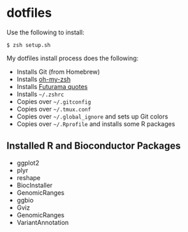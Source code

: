 # dotfiles

Use the following to install:

    $ zsh setup.sh

My dotfiles install process does the following:

 - Installs Git (from Homebrew)
 - Installs [oh-my-zsh](https://github.com/robbyrussell/oh-my-zsh)
 - Installs [Futurama quotes](https://github.com/vsbuffalo/good-news-everyone)
 - Installs `~/.zshrc`
 - Copies over `~/.gitconfig`
 - Copies over `~/.tmux.conf`
 - Copies over `~/.global_ignore` and sets up Git colors
 - Copies over `~/.Rprofile` and installs some R packages

## Installed R and Bioconductor Packages

 - ggplot2
 - plyr
 - reshape
 - BiocInstaller
 - GenomicRanges
 - ggbio
 - Gviz
 - GenomicRanges
 - VariantAnnotation
 
